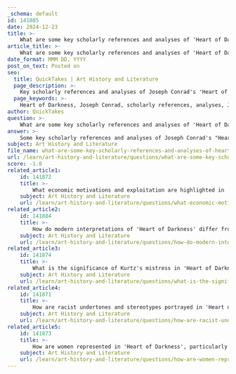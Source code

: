```yaml
---
_schema: default
id: 141885
date: 2024-12-23
title: >-
    What are some key scholarly references and analyses of 'Heart of Darkness'?
article_title: >-
    What are some key scholarly references and analyses of 'Heart of Darkness'?
date_format: MMM DD, YYYY
post_on_text: Posted on
seo:
  title: QuickTakes | Art History and Literature
  page_description: >-
    Key scholarly references and analyses of Joseph Conrad's 'Heart of Darkness', including critiques on colonialism, race, and philosophical themes.
  page_keywords: >-
    Heart of Darkness, Joseph Conrad, scholarly references, analyses, Jonah Raskin, Robert Kimbrough, Watts 2002, Chinua Achebe, Edward Said, Florence H. Ridley, imperialism, colonial discourse, literary criticism, themes, existential philosophy
author: QuickTakes
question: >-
    What are some key scholarly references and analyses of 'Heart of Darkness'?
answer: >-
    Some key scholarly references and analyses of Joseph Conrad's "Heart of Darkness" include:\n\n1. **Jonah Raskin** - In his article "Heart of Darkness: The Manuscript Revisions," published in the *Review of English Studies* (1976), Raskin provides a synopsis of the revisions made to the manuscript, offering insights into the development of the text.\n\n2. **Robert Kimbrough** - The Norton Critical Edition of "Heart of Darkness," edited by Kimbrough (1971), is a significant resource that includes critical essays and contextual information, making it a valuable reference for understanding the novella's themes and historical background.\n\n3. **Watts (2002)** - Watts describes "Heart of Darkness" as "exciting and profound, lucid and bewildering," highlighting the paradoxes within the text that challenge readers and critics alike. This perspective emphasizes the complexity and richness of Conrad's writing.\n\n4. **Chinua Achebe** - Achebe's famous critique in 1977, where he labels Conrad a racist, is pivotal in the discourse surrounding "Heart of Darkness." This critique has sparked extensive debate about the novella's portrayal of colonialism and race.\n\n5. **Edward Said** - Said's work on colonial discourse provides a framework for analyzing "Heart of Darkness" within the context of imperialism and representation. His theories on Orientalism can be applied to understand the novella's critique of European colonial attitudes.\n\n6. **Florence H. Ridley** - In her essay "The Ultimate Meaning of 'Heart of Darkness'" (1963), published in *Nineteenth-Century Fiction*, Ridley explores the philosophical and existential themes of the novella, particularly its critique of European imperialism and the darkness within human nature.\n\n7. **Scholarly Essays** - Numerous academic essays analyze various themes in "Heart of Darkness," such as alienation, the journey into the self, and the symbolism of darkness and light. These essays often provide critical interpretations and contextual analyses that enhance the understanding of the text.\n\nThese references and analyses contribute to a deeper understanding of "Heart of Darkness," its themes, and its critical reception over time.
subject: Art History and Literature
file_name: what-are-some-key-scholarly-references-and-analyses-of-heart-of-darkness.md
url: /learn/art-history-and-literature/questions/what-are-some-key-scholarly-references-and-analyses-of-heart-of-darkness
score: -1.0
related_article1:
    id: 141872
    title: >-
        What economic motivations and exploitation are highlighted in 'Heart of Darkness'?
    subject: Art History and Literature
    url: /learn/art-history-and-literature/questions/what-economic-motivations-and-exploitation-are-highlighted-in-heart-of-darkness
related_article2:
    id: 141884
    title: >-
        How do modern interpretations of 'Heart of Darkness' differ from early critiques?
    subject: Art History and Literature
    url: /learn/art-history-and-literature/questions/how-do-modern-interpretations-of-heart-of-darkness-differ-from-early-critiques
related_article3:
    id: 141874
    title: >-
        What is the significance of Kurtz's mistress in 'Heart of Darkness'?
    subject: Art History and Literature
    url: /learn/art-history-and-literature/questions/what-is-the-significance-of-kurtzs-mistress-in-heart-of-darkness
related_article4:
    id: 141871
    title: >-
        How are racist undertones and stereotypes portrayed in 'Heart of Darkness'?
    subject: Art History and Literature
    url: /learn/art-history-and-literature/questions/how-are-racist-undertones-and-stereotypes-portrayed-in-heart-of-darkness
related_article5:
    id: 141873
    title: >-
        How are women represented in 'Heart of Darkness', particularly Marlow's aunt?
    subject: Art History and Literature
    url: /learn/art-history-and-literature/questions/how-are-women-represented-in-heart-of-darkness-particularly-marlows-aunt
---
```


&nbsp;